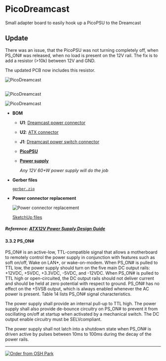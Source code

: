 # PicoDreamcast

Small adapter board to easily hook up a PicoPSU to the Dreamcast

## Update

There was an issue, that the PicoPSU was not turning completely off, when PS_ON# was released, when no load is present on the 12V rail. The fix is to add a resistor (>10k) between 12V and GND.

The updated PCB now includes this resistor.

![PicoDreamcast](https://github.com/chriz2600/PicoDreamcast/raw/master/assets/fix.jpg)

## 

![PicoDreamcast](https://github.com/chriz2600/PicoDreamcast/raw/master/assets/pico_dreamcast.jpg)

![PicoDreamcast](https://github.com/chriz2600/PicoDreamcast/raw/master/assets/board.png)

- **BOM**

    - **U1**: [Dreamcast power connector](https://www.digikey.com/product-detail/en/molex-connector-corporation/09-48-3064/WM13523-ND/863357)

    - **U2**: [ATX connector](https://www.aliexpress.com/item/5pcs-Motherboard-ATX-4-2-mm-24-pin-Male-Header-Pins-24-P-Mainboard-CPU-Power/32854035770.html)

    - **J1**: [Dreamcast power switch connector](https://www.digikey.com/product-detail/en/te-connectivity-amp-connectors/1-1123724-2/A106608-ND/686935)

    - [**PicoPSU**](http://www.mini-box.com/picoPSU-90)

    - [**Power supply**](https://www.amazon.de/gp/product/B00NWH1FTS/)

        *Any 12V 60+W power supply will do the job*

- **Gerber files**

    [`gerber.zip`](https://github.com/chriz2600/PicoDreamcast/blob/master/gerber.zip)

- **Power connector replacement**

    ![Power connector replacement](https://github.com/chriz2600/PicoDreamcast/raw/master/assets/connector.png)

    [SketchUp files](https://github.com/chriz2600/PicoDreamcast/tree/master/3dprinted)


##### Reference: [ATX12V Power Supply Design Guide](http://www.ieca-inc.com/images/ATX12V_PSDG2.0_Ratified.pdf)

#### 3.3.2 PS_ON#

PS_ON# is an active-low, TTL-compatible signal that allows a motherboard to remotely
control the power supply in conjunction with features such as soft on/off, Wake on LAN*,
or wake-on-modem. When PS_ON# is pulled to TTL low, the power supply should turn on
the five main DC output rails: +12VDC, +5VDC, +3.3VDC, -5VDC, and -12VDC. When
PS_ON# is pulled to TTL high or open-circuited, the DC output rails should not deliver
current and should be held at zero potential with respect to ground. PS_ON# has no effect
on the +5VSB output, which is always enabled whenever the AC power is present. Table
14 lists PS_ON# signal characteristics.

The power supply shall provide an internal pull-up to TTL high. The power supply shall
also provide de-bounce circuitry on PS_ON# to prevent it from oscillating on/off at startup
when activated by a mechanical switch. The DC output enable circuitry must be SELVcompliant.

The power supply shall not latch into a shutdown state when PS_ON# is driven active by
pulses between 10ms to 100ms during the decay of the power rails. 

---

<a href="https://oshpark.com/shared_projects/JLMaqgx3"><img src="https://oshpark.com/assets/badge-5b7ec47045b78aef6eb9d83b3bac6b1920de805e9a0c227658eac6e19a045b9c.png" alt="Order from OSH Park"></img></a>
